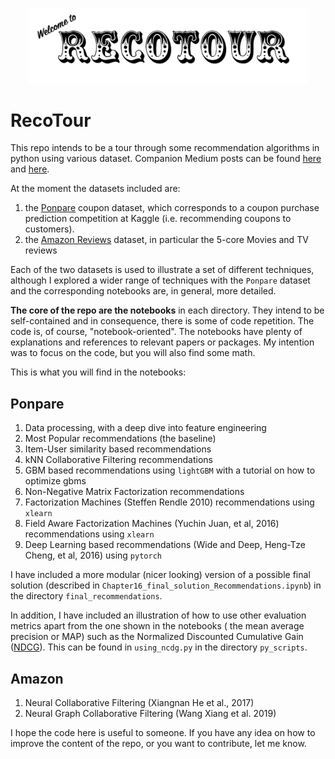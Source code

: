 
<p align="center">
  <img width="450" src="docs/figures/recotour_logo.png">
</p>

# RecoTour

This repo intends to be a tour through some recommendation algorithms in
python using various dataset. Companion Medium posts can be found
[here](https://medium.com/datadriveninvestor/recotour-a-tour-through-recommendation-algorithms-in-python-52d780628ab9)
and
[here](https://towardsdatascience.com/recotour-ii-neural-recommendation-algorithms-49733938d56e).

At the moment the datasets included are:

1. the [Ponpare](https://www.kaggle.com/c/coupon-purchase-prediction) coupon dataset,
which corresponds to a coupon purchase prediction competition at Kaggle (i.e.
recommending coupons to customers).
2. the [Amazon Reviews](http://jmcauley.ucsd.edu/data/amazon/) dataset, in
particular the 5-core Movies and TV reviews

Each of the two datasets is used to illustrate a set of different techniques,
although I explored a wider range of techniques with the `Ponpare` dataset and
the corresponding notebooks are, in general, more detailed.

**The core of the repo are the notebooks** in each directory. They intend to
be self-contained and in consequence, there is some of code repetition. The
code is, of course, "notebook-oriented". The notebooks have plenty of
explanations and references to relevant papers or packages. My intention was
to focus on the code, but you will also find some math.

This is what you will find in the notebooks:

## Ponpare

1. Data processing, with a deep dive into feature engineering
2. Most Popular recommendations (the baseline)
3. Item-User similarity based recommendations
4. kNN Collaborative Filtering recommendations
5. GBM based recommendations using `lightGBM` with a tutorial on how to optimize gbms
6. Non-Negative Matrix Factorization recommendations
7. Factorization Machines (Steffen Rendle 2010) recommendations using `xlearn`
8. Field Aware Factorization Machines (Yuchin Juan, et al, 2016) recommendations using `xlearn`
9. Deep Learning based recommendations (Wide and Deep, Heng-Tze Cheng, et al, 2016) using `pytorch`

I have included a more modular (nicer looking) version of a possible final
solution (described in `Chapter16_final_solution_Recommendations.ipynb`) in
the directory `final_recommendations`.

In addition, I have included an illustration of how to use other evaluation
metrics apart from the one shown in the notebooks ( the mean average precision
or MAP) such as the Normalized Discounted Cumulative Gain
([NDCG](https://en.wikipedia.org/wiki/Discounted_cumulative_gain)). This can
be found in `using_ncdg.py` in the directory `py_scripts`.

## Amazon

1. Neural Collaborative Filtering (Xiangnan He et al., 2017)
2. Neural Graph Collaborative Filtering (Wang Xiang et al. 2019)

I hope the code here is useful to someone. If you have any idea on how to
improve the content of the repo, or you want to contribute, let me know.